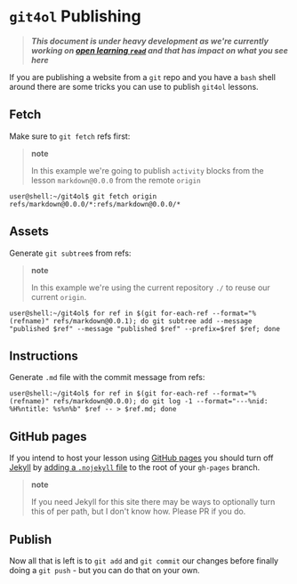 # `git4ol` Publishing

> ***This document is under heavy development as we're currently working on [open learning `read`](//github.com/open-learning/read) and that has impact on what you see here***

If you are publishing a website from a `git` repo and you have a `bash` shell around there are some tricks you can use to publish `git4ol` lessons.

## Fetch

Make sure to `git fetch` refs first:

> **note**
>
> In this example we're going to publish `activity` blocks from the lesson `markdown@0.0.0` from the remote `origin`

```shell
user@shell:~/git4ol$ git fetch origin refs/markdown@0.0.0/*:refs/markdown@0.0.0/*
```
## Assets

Generate `git subtree`s from refs:

> **note**
>
> In this example we're using the current repository `./` to reuse our current `origin`.

```shell
user@shell:~/git4ol$ for ref in $(git for-each-ref --format="%(refname)" refs/markdown@0.0.1); do git subtree add --message "published $ref" --message "published $ref" --prefix=$ref $ref; done
```

## Instructions

Generate `.md` file with the commit message from refs:

```shell
user@shell:~/git4ol$ for ref in $(git for-each-ref --format="%(refname)" refs/markdown@0.0.0); do git log -1 --format="---%nid: %H%ntitle: %s%n%b" $ref -- > $ref.md; done
```

## GitHub pages

If you intend to host your lesson using [GitHub pages](https://pages.github.com/) you should turn off [Jekyll](http://jekyllrb.com/) by [adding a `.nojekyll` file](https://help.github.com/articles/using-jekyll-with-pages/#turning-jekyll-off) to the root of your `gh-pages` branch.

> **note**
>
> If you need Jekyll for this site there may be ways to optionally turn this of per path, but I don't know how. Please PR if you do.

## Publish

Now all that is left is to `git add` and `git commit` our changes before finally doing a `git push` - but you can do that on your own. 
